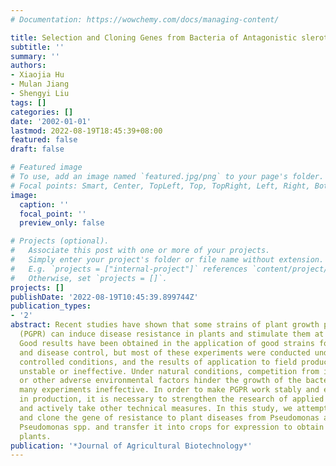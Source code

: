 ```yaml
---
# Documentation: https://wowchemy.com/docs/managing-content/

title: Selection and Cloning Genes from Bacteria of Antagonistic slerotinia sclerotiorum
subtitle: ''
summary: ''
authors:
- Xiaojia Hu
- Mulan Jiang
- Shengyi Liu
tags: []
categories: []
date: '2002-01-01'
lastmod: 2022-08-19T18:45:39+08:00
featured: false
draft: false

# Featured image
# To use, add an image named `featured.jpg/png` to your page's folder.
# Focal points: Smart, Center, TopLeft, Top, TopRight, Left, Right, BottomLeft, Bottom, BottomRight.
image:
  caption: ''
  focal_point: ''
  preview_only: false

# Projects (optional).
#   Associate this post with one or more of your projects.
#   Simply enter your project's folder or file name without extension.
#   E.g. `projects = ["internal-project"]` references `content/project/deep-learning/index.md`.
#   Otherwise, set `projects = []`.
projects: []
publishDate: '2022-08-19T10:45:39.899744Z'
publication_types:
- '2'
abstract: Recent studies have shown that some strains of plant growth promoting rhizobacteria
  (PGPR) can induce disease resistance in plants and stimulate them at the same time.
  Good results have been obtained in the application of good strains for plant growth
  and disease control, but most of these experiments were conducted under artificially
  controlled conditions, and the results of application to field production were very
  unstable or ineffective. Under natural conditions, competition from indigenous microorganisms
  or other adverse environmental factors hinder the growth of the bacteria used, making
  many experiments ineffective. In order to make PGPR work stably and effectively
  in production, it is necessary to strengthen the research of applied basic theory
  and actively take other technical measures. In this study, we attempted to isolate
  and clone the gene of resistance to plant diseases from Pseudomonas aeruginosa and
  Pseudomonas spp. and transfer it into crops for expression to obtain disease-resistant
  plants.
publication: '*Journal of Agricultural Biotechnology*'
---
```

